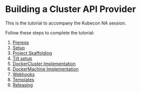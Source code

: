 # Building a Cluster API Provider

This is the tutorial to accompany the Kubecon NA session.

Follow these steps to complete the tutorial:

1. [Prereqs](1-prereqs.md)
2. [Setup](2-setup.md)
3. [Project Skaffolding](3-skaffolding.md)
4. [Tilt setup](4-setup-tilt.md)
5. [DockerCluster Implementation](5-cluster-implementation.md)
6. [DockerMachine Implementation](6-machine-implementation.md)
7. [Webhooks](7-webhooks.md)
8. [Templates](8-templates.md)
9. [Releasing](9-releasing.md)
